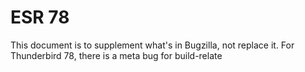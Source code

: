 ESR 78
========================

This document is to supplement what's in Bugzilla, not replace it. For Thunderbird 78, there is a meta bug for build-relate